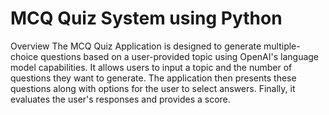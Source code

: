 # MCQ Quiz System using Python

Overview
The MCQ Quiz Application is designed to generate multiple-choice questions based on a user-provided topic using OpenAI's language model capabilities. It allows users to input a topic and the number of questions they want to generate. The application then presents these questions along with options for the user to select answers. Finally, it evaluates the user's responses and provides a score.
